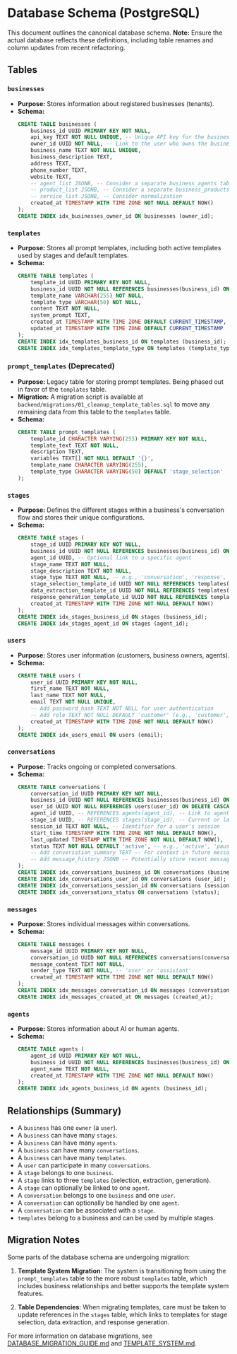 # Database Schema (PostgreSQL)

This document outlines the canonical database schema. 
**Note:** Ensure the actual database reflects these definitions, including table renames and column updates from recent refactoring.

## Tables

### `businesses`

*   **Purpose:** Stores information about registered businesses (tenants).
*   **Schema:**
    ```sql
    CREATE TABLE businesses (
        business_id UUID PRIMARY KEY NOT NULL,
        api_key TEXT NOT NULL UNIQUE, -- Unique API key for the business (ensure encryption at rest)
        owner_id UUID NOT NULL, -- Link to the user who owns the business (references users table? Needs users table definition)
        business_name TEXT NOT NULL UNIQUE,
        business_description TEXT,
        address TEXT,
        phone_number TEXT,
        website TEXT,
        -- agent_list JSONB, -- Consider a separate business_agents table for many-to-many
        -- product_list JSONB, -- Consider a separate business_products table
        -- service_list JSONB, -- Consider normalization
        created_at TIMESTAMP WITH TIME ZONE NOT NULL DEFAULT NOW()
    );
    CREATE INDEX idx_businesses_owner_id ON businesses (owner_id);
    ```

### `templates`

*   **Purpose:** Stores all prompt templates, including both active templates used by stages and default templates.
*   **Schema:**
    ```sql
    CREATE TABLE templates (
        template_id UUID PRIMARY KEY NOT NULL,
        business_id UUID NOT NULL REFERENCES businesses(business_id) ON DELETE CASCADE,
        template_name VARCHAR(255) NOT NULL,
        template_type VARCHAR(50) NOT NULL,
        content TEXT NOT NULL,
        system_prompt TEXT,
        created_at TIMESTAMP WITH TIME ZONE DEFAULT CURRENT_TIMESTAMP,
        updated_at TIMESTAMP WITH TIME ZONE DEFAULT CURRENT_TIMESTAMP
    );
    CREATE INDEX idx_templates_business_id ON templates (business_id);
    CREATE INDEX idx_templates_template_type ON templates (template_type);
    ```

### `prompt_templates` (Deprecated)

*   **Purpose:** Legacy table for storing prompt templates. Being phased out in favor of the `templates` table.
*   **Migration:** A migration script is available at `backend/migrations/01_cleanup_template_tables.sql` to move any remaining data from this table to the `templates` table.
*   **Schema:**
    ```sql
    CREATE TABLE prompt_templates (
        template_id CHARACTER VARYING(255) PRIMARY KEY NOT NULL,
        template_text TEXT NOT NULL,
        description TEXT,
        variables TEXT[] NOT NULL DEFAULT '{}',
        template_name CHARACTER VARYING(255),
        template_type CHARACTER VARYING(50) DEFAULT 'stage_selection'
    );
    ```

### `stages`

*   **Purpose:** Defines the different stages within a business's conversation flow and stores their unique configurations.
*   **Schema:**
    ```sql
    CREATE TABLE stages (
        stage_id UUID PRIMARY KEY NOT NULL,
        business_id UUID NOT NULL REFERENCES businesses(business_id) ON DELETE CASCADE,
        agent_id UUID, -- Optional link to a specific agent
        stage_name TEXT NOT NULL,
        stage_description TEXT NOT NULL,
        stage_type TEXT NOT NULL, -- e.g., 'conversation', 'response', 'form'
        stage_selection_template_id UUID NOT NULL REFERENCES templates(template_id),
        data_extraction_template_id UUID NOT NULL REFERENCES templates(template_id),
        response_generation_template_id UUID NOT NULL REFERENCES templates(template_id),
        created_at TIMESTAMP WITH TIME ZONE NOT NULL DEFAULT NOW()
    );
    CREATE INDEX idx_stages_business_id ON stages (business_id);
    CREATE INDEX idx_stages_agent_id ON stages (agent_id);
    ```

### `users`

*   **Purpose:** Stores user information (customers, business owners, agents).
*   **Schema:**
    ```sql
    CREATE TABLE users (
        user_id UUID PRIMARY KEY NOT NULL,
        first_name TEXT NOT NULL,
        last_name TEXT NOT NULL,
        email TEXT NOT NULL UNIQUE,
        -- Add password_hash TEXT NOT NULL for user authentication
        -- Add role TEXT NOT NULL DEFAULT 'customer' (e.g., 'customer', 'admin', 'agent')
        created_at TIMESTAMP WITH TIME ZONE NOT NULL DEFAULT NOW()
    );
    CREATE INDEX idx_users_email ON users (email);
    ```

### `conversations`

*   **Purpose:** Tracks ongoing or completed conversations.
*   **Schema:**
    ```sql
    CREATE TABLE conversations (
        conversation_id UUID PRIMARY KEY NOT NULL,
        business_id UUID NOT NULL REFERENCES businesses(business_id) ON DELETE CASCADE,
        user_id UUID NOT NULL REFERENCES users(user_id) ON DELETE CASCADE,
        agent_id UUID, -- REFERENCES agents(agent_id), -- Link to agent handling (Needs agents table)
        stage_id UUID, -- REFERENCES stages(stage_id), -- Current or last stage
        session_id TEXT NOT NULL, -- Identifier for a user's session
        start_time TIMESTAMP WITH TIME ZONE NOT NULL DEFAULT NOW(),
        last_updated TIMESTAMP WITH TIME ZONE NOT NULL DEFAULT NOW(),
        status TEXT NOT NULL DEFAULT 'active', -- e.g., 'active', 'paused', 'completed', 'error'
        -- Add conversation_summary TEXT -- For context in future messages?
        -- Add message_history JSONB -- Potentially store recent messages?
    );
    CREATE INDEX idx_conversations_business_id ON conversations (business_id);
    CREATE INDEX idx_conversations_user_id ON conversations (user_id);
    CREATE INDEX idx_conversations_session_id ON conversations (session_id);
    CREATE INDEX idx_conversations_status ON conversations (status);
    ```

### `messages`

*   **Purpose:** Stores individual messages within conversations.
*   **Schema:**
    ```sql
    CREATE TABLE messages (
        message_id UUID PRIMARY KEY NOT NULL,
        conversation_id UUID NOT NULL REFERENCES conversations(conversation_id) ON DELETE CASCADE,
        message_content TEXT NOT NULL,
        sender_type TEXT NOT NULL, -- 'user' or 'assistant'
        created_at TIMESTAMP WITH TIME ZONE NOT NULL DEFAULT NOW()
    );
    CREATE INDEX idx_messages_conversation_id ON messages (conversation_id);
    CREATE INDEX idx_messages_created_at ON messages (created_at);
    ```

### `agents`

*   **Purpose:** Stores information about AI or human agents.
*   **Schema:**
    ```sql
    CREATE TABLE agents (
        agent_id UUID PRIMARY KEY NOT NULL,
        business_id UUID NOT NULL REFERENCES businesses(business_id) ON DELETE CASCADE,
        agent_name TEXT NOT NULL,
        created_at TIMESTAMP WITH TIME ZONE NOT NULL DEFAULT NOW()
    );
    CREATE INDEX idx_agents_business_id ON agents (business_id);
    ```

## Relationships (Summary)

*   A `business` has one `owner` (a `user`).
*   A `business` can have many `stages`.
*   A `business` can have many `agents`.
*   A `business` can have many `conversations`.
*   A `business` can have many `templates`.
*   A `user` can participate in many `conversations`.
*   A `stage` belongs to one `business`.
*   A `stage` links to three `templates` (selection, extraction, generation).
*   A `stage` can optionally be linked to one `agent`.
*   A `conversation` belongs to one `business` and one `user`.
*   A `conversation` can optionally be handled by one `agent`.
*   A `conversation` can be associated with a `stage`.
*   `templates` belong to a business and can be used by multiple stages.

## Migration Notes

Some parts of the database schema are undergoing migration:

1. **Template System Migration**: The system is transitioning from using the `prompt_templates` table to the more robust `templates` table, which includes business relationships and better supports the template system features.

2. **Table Dependencies**: When migrating templates, care must be taken to update references in the `stages` table, which links to templates for stage selection, data extraction, and response generation.

For more information on database migrations, see [DATABASE_MIGRATION_GUIDE.md](DATABASE_MIGRATION_GUIDE.md) and [TEMPLATE_SYSTEM.md](TEMPLATE_SYSTEM.md).